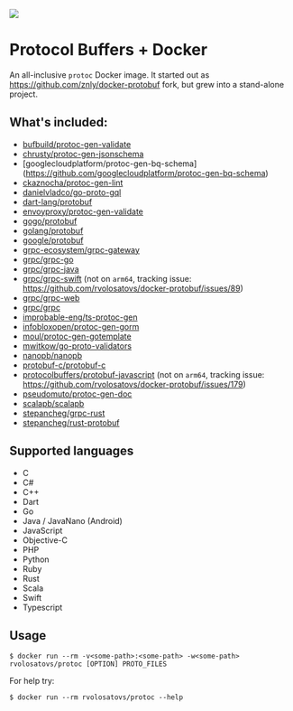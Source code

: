 ![](https://github.com/rvolosatovs/docker-protobuf/actions/workflows/dockerimage.yml/badge.svg)

# Protocol Buffers + Docker
An all-inclusive `protoc` Docker image.
It started out as https://github.com/znly/docker-protobuf fork, but grew into a stand-alone project.

## What's included:
- [bufbuild/protoc-gen-validate](https://github.com/bufbuild/protoc-gen-validate)
- [chrusty/protoc-gen-jsonschema](https://github.com/chrusty/protoc-gen-jsonschema)
- [googlecloudplatform/protoc-gen-bq-schema] (https://github.com/googlecloudplatform/protoc-gen-bq-schema)
- [ckaznocha/protoc-gen-lint](https://github.com/ckaznocha/protoc-gen-lint)
- [danielvladco/go-proto-gql](https://github.com/danielvladco/go-proto-gql)
- [dart-lang/protobuf](https://github.com/dart-lang/protobuf)
- [envoyproxy/protoc-gen-validate](https://github.com/envoyproxy/protoc-gen-validate)
- [gogo/protobuf](https://github.com/gogo/protobuf)
- [golang/protobuf](https://github.com/protocolbuffers/protobuf-go)
- [google/protobuf](https://github.com/google/protobuf)
- [grpc-ecosystem/grpc-gateway](https://github.com/grpc-ecosystem/grpc-gateway)
- [grpc/grpc-go](https://github.com/grpc/grpc-go)
- [grpc/grpc-java](https://github.com/grpc/grpc-java)
- [grpc/grpc-swift](https://github.com/grpc/grpc-swift) (not on `arm64`, tracking issue: https://github.com/rvolosatovs/docker-protobuf/issues/89)
- [grpc/grpc-web](https://github.com/grpc/grpc-web)
- [grpc/grpc](https://github.com/grpc/grpc)
- [improbable-eng/ts-protoc-gen](https://github.com/improbable-eng/ts-protoc-gen)
- [infobloxopen/protoc-gen-gorm](https://github.com/infobloxopen/protoc-gen-gorm)
- [moul/protoc-gen-gotemplate](https://github.com/moul/protoc-gen-gotemplate)
- [mwitkow/go-proto-validators](https://github.com/mwitkow/go-proto-validators)
- [nanopb/nanopb](https://github.com/nanopb/nanopb)
- [protobuf-c/protobuf-c](https://github.com/protobuf-c/protobuf-c)
- [protocolbuffers/protobuf-javascript](https://github.com/protocolbuffers/protobuf-javascript) (not on `arm64`, tracking issue: https://github.com/rvolosatovs/docker-protobuf/issues/179)
- [pseudomuto/protoc-gen-doc](https://github.com/pseudomuto/protoc-gen-doc)
- [scalapb/scalapb](https://github.com/scalapb/scalapb)
- [stepancheg/grpc-rust](https://github.com/stepancheg/grpc-rust)
- [stepancheg/rust-protobuf](https://github.com/stepancheg/rust-protobuf)

## Supported languages
- C
- C#
- C++
- Dart
- Go
- Java / JavaNano (Android)
- JavaScript
- Objective-C
- PHP
- Python
- Ruby
- Rust
- Scala
- Swift
- Typescript

## Usage
```
$ docker run --rm -v<some-path>:<some-path> -w<some-path> rvolosatovs/protoc [OPTION] PROTO_FILES
```

For help try:
```
$ docker run --rm rvolosatovs/protoc --help
```
